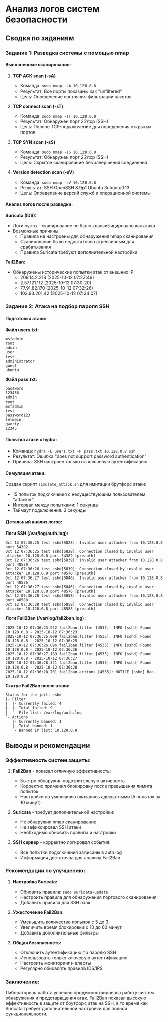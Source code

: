 # Анализ логов систем безопасности

## Сводка по заданиям

### Задание 1: Разведка системы с помощью nmap

#### Выполненные сканирования:

1. **TCP ACK scan (-sA)**
   - Команда: `sudo nmap -sA 10.128.0.8`
   - Результат: Все порты показаны как "unfiltered"
   - Цель: Определение состояния фильтрации пакетов

2. **TCP connect scan (-sT)**
   - Команда: `sudo nmap -sT 10.128.0.8`
   - Результат: Обнаружен порт 22/tcp (SSH)
   - Цель: Полное TCP-подключение для определения открытых портов

3. **TCP SYN scan (-sS)**
   - Команда: `sudo nmap -sS 10.128.0.8`
   - Результат: Обнаружен порт 22/tcp (SSH)
   - Цель: Скрытое сканирование без завершения соединения

4. **Version detection scan (-sV)**
   - Команда: `sudo nmap -sV 10.128.0.8`
   - Результат: SSH OpenSSH 8.9p1 Ubuntu 3ubuntu0.13
   - Цель: Определение версий служб и операционной системы

#### Анализ логов после разведки:

**Suricata (IDS):**
- Логи пусты - сканирование не было классифицировано как атака
- Возможные причины:
  - Правила не настроены для обнаружения nmap сканирования
  - Сканирование было недостаточно агрессивным для срабатывания
  - Правила Suricata требуют дополнительной настройки

**Fail2Ban:**
- Обнаружены исторические попытки атак от внешних IP:
  - 209.14.2.218 (2025-10-12 07:27:46)
  - 2.57.121.112 (2025-10-12 07:30:20)
  - 77.91.82.170 (2025-10-12 07:32:26)
  - 103.93.201.42 (2025-10-12 07:34:07)

### Задание 2: Атака на подбор пароля SSH

#### Подготовка атаки:

**Файл users.txt:**
```
msfadmin
root
admin
user
test
administrator
guest
ubuntu
```

**Файл pass.txt:**
```
password
123456
admin
root
msfadmin
test
password123
letmein
qwerty
12345
```

#### Попытка атаки с hydra:
- Команда: `hydra -L users.txt -P pass.txt 10.128.0.8 ssh`
- Результат: Ошибка "does not support password authentication"
- Причина: SSH настроен только на ключевую аутентификацию

#### Симуляция атаки:
Создан скрипт `simulate_attack.sh` для имитации брутфорс атаки:
- 15 попыток подключения с несуществующим пользователем "attacker"
- Интервал между попытками: 1 секунда
- Таймаут подключения: 3 секунды

#### Детальный анализ логов:

**Логи SSH (/var/log/auth.log):**
```
Oct 12 07:36:25 test sshd[5828]: Invalid user attacker from 10.128.0.8 port 54382
Oct 12 07:36:25 test sshd[5828]: Connection closed by invalid user attacker 10.128.0.8 port 54382 [preauth]
Oct 12 07:36:26 test sshd[5839]: Invalid user attacker from 10.128.0.8 port 48570
Oct 12 07:36:26 test sshd[5839]: Connection closed by invalid user attacker 10.128.0.8 port 48570 [preauth]
Oct 12 07:36:27 test sshd[5846]: Invalid user attacker from 10.128.0.8 port 48576
Oct 12 07:36:27 test sshd[5846]: Connection closed by invalid user attacker 10.128.0.8 port 48576 [preauth]
Oct 12 07:36:28 test sshd[5858]: Invalid user attacker from 10.128.0.8 port 48588
Oct 12 07:36:28 test sshd[5858]: Connection closed by invalid user attacker 10.128.0.8 port 48588 [preauth]
```

**Логи Fail2Ban (/var/log/fail2ban.log):**
```
2025-10-12 07:36:23,922 fail2ban.filter [4535]: INFO [sshd] Found 10.128.0.8 - 2025-10-12 07:36:23
2025-10-12 07:36:25,009 fail2ban.filter [4535]: INFO [sshd] Found 10.128.0.8 - 2025-10-12 07:36:25
2025-10-12 07:36:26,096 fail2ban.filter [4535]: INFO [sshd] Found 10.128.0.8 - 2025-10-12 07:36:26
2025-10-12 07:36:27,189 fail2ban.filter [4535]: INFO [sshd] Found 10.128.0.8 - 2025-10-12 07:36:27
2025-10-12 07:36:28,321 fail2ban.filter [4535]: INFO [sshd] Found 10.128.0.8 - 2025-10-12 07:36:28
2025-10-12 07:36:28,701 fail2ban.actions [4535]: NOTICE [sshd] Ban 10.128.0.8
```

**Статус Fail2Ban после атаки:**
```
Status for the jail: sshd
|- Filter
|  |- Currently failed: 4
|  |- Total failed: 9
|  `- File list: /var/log/auth.log
`- Actions
   |- Currently banned: 1
   |- Total banned: 1
   `- Banned IP list: 10.128.0.8
```

## Выводы и рекомендации

### Эффективность систем защиты:

1. **Fail2Ban** - показал отличную эффективность:
   - Быстро обнаружил подозрительную активность
   - Корректно применил блокировку после превышения лимита попыток
   - Настройки по умолчанию оказались адекватными (5 попыток за 10 минут)

2. **Suricata** - требует дополнительной настройки:
   - Не обнаружил nmap сканирование
   - Не зафиксировал SSH атаки
   - Необходимо обновить правила и настройки

3. **SSH сервер** - корректно логировал события:
   - Все попытки подключения записаны в auth.log
   - Информация достаточна для анализа Fail2Ban

### Рекомендации по улучшению:

1. **Настройка Suricata:**
   - Обновить правила: `sudo suricata-update`
   - Настроить правила для обнаружения портового сканирования
   - Добавить правила для SSH атак

2. **Ужесточение Fail2Ban:**
   - Уменьшить количество попыток с 5 до 3
   - Увеличить время блокировки с 10 до 60 минут
   - Добавить дополнительные фильтры

3. **Общая безопасность:**
   - Отключить аутентификацию по паролю SSH
   - Использовать только ключевую аутентификацию
   - Настроить мониторинг и алерты
   - Регулярно обновлять правила IDS/IPS

### Заключение:
Лабораторная работа успешно продемонстрировала работу систем обнаружения и предотвращения атак. Fail2Ban показал высокую эффективность в защите от брутфорс атак на SSH, в то время как Suricata требует дополнительной настройки для полной функциональности.
